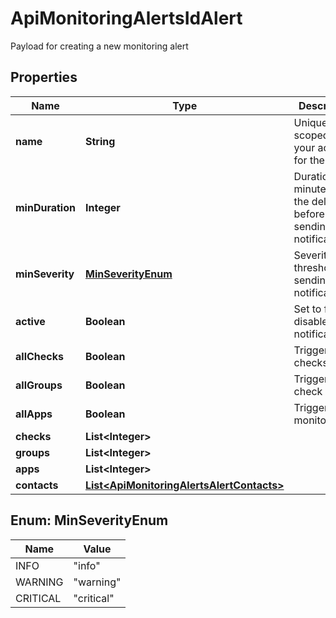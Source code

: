 

# ApiMonitoringAlertsIdAlert

Payload for creating a new monitoring alert
## Properties

Name | Type | Description | Notes
------------ | ------------- | ------------- | -------------
**name** | **String** | Unique name scoped to your account for the alert |  [optional]
**minDuration** | **Integer** | Duration in minutes of the delay before sending notification(s) |  [optional]
**minSeverity** | [**MinSeverityEnum**](#MinSeverityEnum) | Severity level threshold for sending notifications. |  [optional]
**active** | **Boolean** | Set to false to disable notifications |  [optional]
**allChecks** | **Boolean** | Trigger for all checks |  [optional]
**allGroups** | **Boolean** | Trigger for all check groups |  [optional]
**allApps** | **Boolean** | Trigger for all monitor apps |  [optional]
**checks** | **List&lt;Integer&gt;** |  |  [optional]
**groups** | **List&lt;Integer&gt;** |  |  [optional]
**apps** | **List&lt;Integer&gt;** |  |  [optional]
**contacts** | [**List&lt;ApiMonitoringAlertsAlertContacts&gt;**](ApiMonitoringAlertsAlertContacts.md) |  |  [optional]



## Enum: MinSeverityEnum

Name | Value
---- | -----
INFO | &quot;info&quot;
WARNING | &quot;warning&quot;
CRITICAL | &quot;critical&quot;



